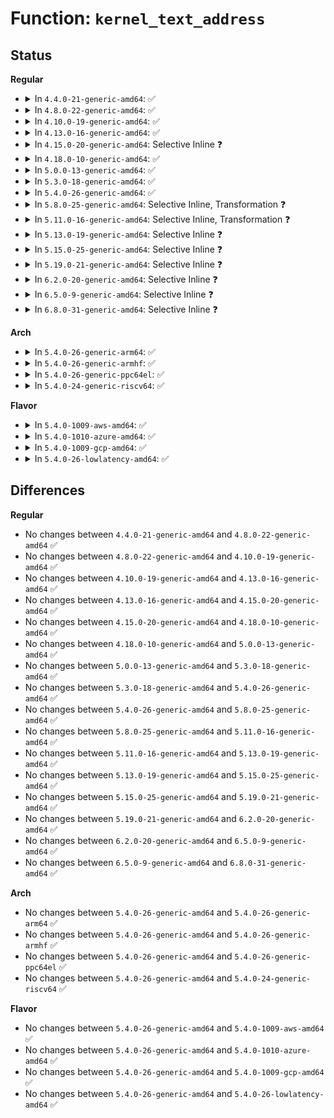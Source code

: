 # Function: <code>kernel_text_address</code>

## Status
<b>Regular</b>
<ul>
<li>
<details>
<summary>In <code>4.4.0-21-generic-amd64</code>: ✅</summary>

```c
int kernel_text_address(long unsigned int addr)
```

```json
{
  "name": "kernel_text_address",
  "collision_type": "Unique Global",
  "inline_type": "No",
  "funcs": [
    {
      "addr": 18446744071579495088,
      "name": "kernel_text_address",
      "external": true,
      "loc": "kernel/extable.c:120",
      "file": "kernel/extable.c",
      "inline": "seen, unknown",
      "caller_inline": [],
      "caller_func": [
        "arch/x86/events/intel/lbr.c:branch_type",
        "kernel/kprobes.c:init_kprobes",
        "kernel/jump_label.c:__jump_label_update"
      ]
    }
  ],
  "symbols": [
    {
      "addr": 18446744071579495088,
      "name": "kernel_text_address",
      "section": ".text",
      "bind": "STB_GLOBAL",
      "size": 84
    }
  ]
}
```
</details>
</li>
<li>
<details>
<summary>In <code>4.8.0-22-generic-amd64</code>: ✅</summary>

```c
int kernel_text_address(long unsigned int addr)
```

```json
{
  "name": "kernel_text_address",
  "collision_type": "Unique Global",
  "inline_type": "No",
  "funcs": [
    {
      "addr": 18446744071579509088,
      "name": "kernel_text_address",
      "external": true,
      "loc": "kernel/extable.c:120",
      "file": "kernel/extable.c",
      "inline": "seen, unknown",
      "caller_inline": [],
      "caller_func": [
        "arch/x86/events/intel/lbr.c:branch_type",
        "kernel/kprobes.c:init_kprobes",
        "kernel/jump_label.c:__jump_label_update"
      ]
    }
  ],
  "symbols": [
    {
      "addr": 18446744071579509088,
      "name": "kernel_text_address",
      "section": ".text",
      "bind": "STB_GLOBAL",
      "size": 92
    }
  ]
}
```
</details>
</li>
<li>
<details>
<summary>In <code>4.10.0-19-generic-amd64</code>: ✅</summary>

```c
int kernel_text_address(long unsigned int addr)
```

```json
{
  "name": "kernel_text_address",
  "collision_type": "Unique Global",
  "inline_type": "No",
  "funcs": [
    {
      "addr": 18446744071579529760,
      "name": "kernel_text_address",
      "external": true,
      "loc": "kernel/extable.c:120",
      "file": "kernel/extable.c",
      "inline": "seen, unknown",
      "caller_inline": [],
      "caller_func": [
        "arch/x86/events/intel/lbr.c:branch_type",
        "kernel/kprobes.c:init_kprobes",
        "kernel/jump_label.c:__jump_label_update"
      ]
    }
  ],
  "symbols": [
    {
      "addr": 18446744071579529760,
      "name": "kernel_text_address",
      "section": ".text",
      "bind": "STB_GLOBAL",
      "size": 92
    }
  ]
}
```
</details>
</li>
<li>
<details>
<summary>In <code>4.13.0-16-generic-amd64</code>: ✅</summary>

```c
int kernel_text_address(long unsigned int addr)
```

```json
{
  "name": "kernel_text_address",
  "collision_type": "Unique Global",
  "inline_type": "No",
  "funcs": [
    {
      "addr": 18446744071579517344,
      "name": "kernel_text_address",
      "external": true,
      "loc": "kernel/extable.c:128",
      "file": "kernel/extable.c",
      "inline": "seen, unknown",
      "caller_inline": [],
      "caller_func": [
        "arch/x86/events/intel/lbr.c:branch_type",
        "kernel/kprobes.c:init_kprobes",
        "kernel/jump_label.c:__jump_label_update"
      ]
    }
  ],
  "symbols": [
    {
      "addr": 18446744071579517344,
      "name": "kernel_text_address",
      "section": ".text",
      "bind": "STB_GLOBAL",
      "size": 144
    }
  ]
}
```
</details>
</li>
<li>
<details>
<summary>In <code>4.15.0-20-generic-amd64</code>: Selective Inline ❓</summary>

```c
int kernel_text_address(long unsigned int addr)
```

```json
{
  "name": "kernel_text_address",
  "collision_type": "Unique Global",
  "inline_type": "Selective",
  "funcs": [
    {
      "addr": 18446744071579543328,
      "name": "kernel_text_address",
      "external": true,
      "loc": "kernel/extable.c:122",
      "file": "kernel/extable.c",
      "inline": "not declared, inlined",
      "caller_inline": [],
      "caller_func": [
        "arch/x86/events/intel/lbr.c:branch_type",
        "kernel/extable.c:__kernel_text_address",
        "kernel/kprobes.c:init_kprobes",
        "kernel/jump_label.c:__jump_label_update"
      ]
    }
  ],
  "symbols": [
    {
      "addr": 18446744071579543328,
      "name": "kernel_text_address",
      "section": ".text",
      "bind": "STB_GLOBAL",
      "size": 237
    }
  ]
}
```
</details>
</li>
<li>
<details>
<summary>In <code>4.18.0-10-generic-amd64</code>: ✅</summary>

```c
int kernel_text_address(long unsigned int addr)
```

```json
{
  "name": "kernel_text_address",
  "collision_type": "Unique Global",
  "inline_type": "No",
  "funcs": [
    {
      "addr": 18446744071579571072,
      "name": "kernel_text_address",
      "external": true,
      "loc": "kernel/extable.c:122",
      "file": "kernel/extable.c",
      "inline": "seen, unknown",
      "caller_inline": [],
      "caller_func": [
        "arch/x86/events/intel/lbr.c:branch_type",
        "kernel/extable.c:__kernel_text_address",
        "kernel/kprobes.c:init_kprobes",
        "kernel/jump_label.c:__jump_label_update",
        "lib/error-inject.c:populate_error_injection_list"
      ]
    }
  ],
  "symbols": [
    {
      "addr": 18446744071579571072,
      "name": "kernel_text_address",
      "section": ".text",
      "bind": "STB_GLOBAL",
      "size": 244
    }
  ]
}
```
</details>
</li>
<li>
<details>
<summary>In <code>5.0.0-13-generic-amd64</code>: ✅</summary>

```c
int kernel_text_address(long unsigned int addr)
```

```json
{
  "name": "kernel_text_address",
  "collision_type": "Unique Global",
  "inline_type": "No",
  "funcs": [
    {
      "addr": 18446744071579608256,
      "name": "kernel_text_address",
      "external": true,
      "loc": "kernel/extable.c:122",
      "file": "kernel/extable.c",
      "inline": "seen, unknown",
      "caller_inline": [],
      "caller_func": [
        "arch/x86/events/intel/lbr.c:branch_type",
        "kernel/extable.c:__kernel_text_address",
        "kernel/kprobes.c:kprobe_add_ksym_blacklist",
        "kernel/jump_label.c:__jump_label_update",
        "lib/error-inject.c:populate_error_injection_list"
      ]
    }
  ],
  "symbols": [
    {
      "addr": 18446744071579608256,
      "name": "kernel_text_address",
      "section": ".text",
      "bind": "STB_GLOBAL",
      "size": 244
    }
  ]
}
```
</details>
</li>
<li>
<details>
<summary>In <code>5.3.0-18-generic-amd64</code>: ✅</summary>

```c
int kernel_text_address(long unsigned int addr)
```

```json
{
  "name": "kernel_text_address",
  "collision_type": "Unique Global",
  "inline_type": "No",
  "funcs": [
    {
      "addr": 18446744071579632592,
      "name": "kernel_text_address",
      "external": true,
      "loc": "kernel/extable.c:110",
      "file": "kernel/extable.c",
      "inline": "seen, unknown",
      "caller_inline": [],
      "caller_func": [
        "arch/x86/events/intel/lbr.c:branch_type",
        "kernel/extable.c:__kernel_text_address",
        "kernel/kprobes.c:kprobe_add_ksym_blacklist",
        "kernel/jump_label.c:__jump_label_update",
        "lib/error-inject.c:populate_error_injection_list"
      ]
    }
  ],
  "symbols": [
    {
      "addr": 18446744071579632592,
      "name": "kernel_text_address",
      "section": ".text",
      "bind": "STB_GLOBAL",
      "size": 247
    }
  ]
}
```
</details>
</li>
<li>
<details>
<summary>In <code>5.4.0-26-generic-amd64</code>: ✅</summary>

```c
int kernel_text_address(long unsigned int addr)
```

```json
{
  "name": "kernel_text_address",
  "collision_type": "Unique Global",
  "inline_type": "No",
  "funcs": [
    {
      "addr": 18446744071579658192,
      "name": "kernel_text_address",
      "external": true,
      "loc": "kernel/extable.c:117",
      "file": "kernel/extable.c",
      "inline": "seen, unknown",
      "caller_inline": [],
      "caller_func": [
        "arch/x86/events/intel/lbr.c:branch_type",
        "kernel/extable.c:__kernel_text_address",
        "kernel/kprobes.c:kprobe_add_ksym_blacklist",
        "kernel/jump_label.c:__jump_label_update",
        "lib/error-inject.c:populate_error_injection_list"
      ]
    }
  ],
  "symbols": [
    {
      "addr": 18446744071579658192,
      "name": "kernel_text_address",
      "section": ".text",
      "bind": "STB_GLOBAL",
      "size": 247
    }
  ]
}
```
</details>
</li>
<li>
<details>
<summary>In <code>5.8.0-25-generic-amd64</code>: Selective Inline, Transformation ❓</summary>

```c
int kernel_text_address(long unsigned int addr)
```

```json
{
  "name": "kernel_text_address",
  "collision_type": "Unique Global",
  "inline_type": "Selective",
  "funcs": [
    {
      "addr": 18446744071579691093,
      "name": "kernel_text_address",
      "external": true,
      "loc": "kernel/extable.c:120",
      "file": "kernel/extable.c",
      "inline": "not declared, inlined",
      "caller_inline": [
        "kernel/extable.c:__kernel_text_address"
      ],
      "caller_func": [
        "arch/x86/events/intel/lbr.c:branch_type",
        "kernel/extable.c:__kernel_text_address",
        "kernel/kprobes.c:kprobe_add_ksym_blacklist",
        "kernel/kprobes.c:check_kprobe_address_safe",
        "kernel/jump_label.c:__jump_label_update",
        "lib/error-inject.c:populate_error_injection_list"
      ]
    }
  ],
  "symbols": [
    {
      "addr": 18446744071579690560,
      "name": "kernel_text_address.part.0",
      "section": ".text",
      "bind": "STB_LOCAL",
      "size": 184
    },
    {
      "addr": 18446744071579691200,
      "name": "kernel_text_address",
      "section": ".text",
      "bind": "STB_GLOBAL",
      "size": 72
    }
  ]
}
```
</details>
</li>
<li>
<details>
<summary>In <code>5.11.0-16-generic-amd64</code>: Selective Inline, Transformation ❓</summary>

```c
int kernel_text_address(long unsigned int addr)
```

```json
{
  "name": "kernel_text_address",
  "collision_type": "Unique Global",
  "inline_type": "Selective",
  "funcs": [
    {
      "addr": 18446744071579669365,
      "name": "kernel_text_address",
      "external": true,
      "loc": "kernel/extable.c:120",
      "file": "kernel/extable.c",
      "inline": "not declared, inlined",
      "caller_inline": [
        "kernel/extable.c:__kernel_text_address"
      ],
      "caller_func": [
        "arch/x86/events/intel/lbr.c:branch_type",
        "kernel/extable.c:__kernel_text_address",
        "kernel/kprobes.c:kprobe_add_ksym_blacklist",
        "kernel/kprobes.c:check_kprobe_address_safe",
        "kernel/static_call.c:static_call_add_module",
        "kernel/static_call.c:__static_call_update",
        "kernel/jump_label.c:__jump_label_update",
        "lib/error-inject.c:populate_error_injection_list"
      ]
    }
  ],
  "symbols": [
    {
      "addr": 18446744071579668832,
      "name": "kernel_text_address.part.0",
      "section": ".text",
      "bind": "STB_LOCAL",
      "size": 184
    },
    {
      "addr": 18446744071579669472,
      "name": "kernel_text_address",
      "section": ".text",
      "bind": "STB_GLOBAL",
      "size": 72
    }
  ]
}
```
</details>
</li>
<li>
<details>
<summary>In <code>5.13.0-19-generic-amd64</code>: Selective Inline ❓</summary>

```c
int kernel_text_address(long unsigned int addr)
```

```json
{
  "name": "kernel_text_address",
  "collision_type": "Unique Global",
  "inline_type": "Selective",
  "funcs": [
    {
      "addr": 18446744071579676160,
      "name": "kernel_text_address",
      "external": true,
      "loc": "kernel/extable.c:120",
      "file": "kernel/extable.c",
      "inline": "not declared, inlined",
      "caller_inline": [],
      "caller_func": [
        "arch/x86/events/intel/lbr.c:branch_type",
        "kernel/extable.c:__kernel_text_address",
        "kernel/kprobes.c:kprobe_add_ksym_blacklist",
        "kernel/static_call.c:static_call_module_notify",
        "kernel/static_call.c:__static_call_update",
        "kernel/jump_label.c:__jump_label_update",
        "lib/error-inject.c:populate_error_injection_list"
      ]
    }
  ],
  "symbols": [
    {
      "addr": 18446744071579676160,
      "name": "kernel_text_address",
      "section": ".text",
      "bind": "STB_GLOBAL",
      "size": 244
    }
  ]
}
```
</details>
</li>
<li>
<details>
<summary>In <code>5.15.0-25-generic-amd64</code>: Selective Inline ❓</summary>

```c
int kernel_text_address(long unsigned int addr)
```

```json
{
  "name": "kernel_text_address",
  "collision_type": "Unique Global",
  "inline_type": "Selective",
  "funcs": [
    {
      "addr": 18446744071579754208,
      "name": "kernel_text_address",
      "external": true,
      "loc": "kernel/extable.c:120",
      "file": "kernel/extable.c",
      "inline": "not declared, inlined",
      "caller_inline": [],
      "caller_func": [
        "arch/x86/events/intel/lbr.c:branch_type",
        "kernel/extable.c:__kernel_text_address",
        "kernel/kprobes.c:kprobe_add_ksym_blacklist",
        "kernel/static_call.c:static_call_module_notify",
        "kernel/static_call.c:__static_call_update",
        "kernel/jump_label.c:__jump_label_update",
        "lib/error-inject.c:populate_error_injection_list"
      ]
    }
  ],
  "symbols": [
    {
      "addr": 18446744071579754208,
      "name": "kernel_text_address",
      "section": ".text",
      "bind": "STB_GLOBAL",
      "size": 244
    }
  ]
}
```
</details>
</li>
<li>
<details>
<summary>In <code>5.19.0-21-generic-amd64</code>: Selective Inline ❓</summary>

```c
int kernel_text_address(long unsigned int addr)
```

```json
{
  "name": "kernel_text_address",
  "collision_type": "Unique Global",
  "inline_type": "Selective",
  "funcs": [
    {
      "addr": 18446744071579859696,
      "name": "kernel_text_address",
      "external": true,
      "loc": "kernel/extable.c:94",
      "file": "kernel/extable.c",
      "inline": "not declared, inlined",
      "caller_inline": [],
      "caller_func": [
        "arch/x86/events/intel/lbr.c:branch_type",
        "kernel/extable.c:__kernel_text_address",
        "kernel/kprobes.c:kprobe_add_ksym_blacklist",
        "kernel/static_call_inline.c:static_call_module_notify",
        "kernel/static_call_inline.c:__static_call_update",
        "kernel/jump_label.c:__jump_label_update",
        "lib/error-inject.c:populate_error_injection_list"
      ]
    }
  ],
  "symbols": [
    {
      "addr": 18446744071579859696,
      "name": "kernel_text_address",
      "section": ".text",
      "bind": "STB_GLOBAL",
      "size": 321
    }
  ]
}
```
</details>
</li>
<li>
<details>
<summary>In <code>6.2.0-20-generic-amd64</code>: Selective Inline ❓</summary>

```c
int kernel_text_address(long unsigned int addr)
```

```json
{
  "name": "kernel_text_address",
  "collision_type": "Unique Global",
  "inline_type": "Selective",
  "funcs": [
    {
      "addr": 18446744071580001056,
      "name": "kernel_text_address",
      "external": true,
      "loc": "kernel/extable.c:94",
      "file": "kernel/extable.c",
      "inline": "not declared, inlined",
      "caller_inline": [],
      "caller_func": [
        "arch/x86/events/utils.c:get_branch_type",
        "kernel/extable.c:__kernel_text_address",
        "kernel/kprobes.c:kprobe_add_ksym_blacklist",
        "kernel/static_call_inline.c:static_call_module_notify",
        "kernel/static_call_inline.c:__static_call_update",
        "kernel/jump_label.c:__jump_label_update",
        "lib/error-inject.c:populate_error_injection_list"
      ]
    }
  ],
  "symbols": [
    {
      "addr": 18446744071580001056,
      "name": "kernel_text_address",
      "section": ".text",
      "bind": "STB_GLOBAL",
      "size": 321
    }
  ]
}
```
</details>
</li>
<li>
<details>
<summary>In <code>6.5.0-9-generic-amd64</code>: Selective Inline ❓</summary>

```c
int kernel_text_address(long unsigned int addr)
```

```json
{
  "name": "kernel_text_address",
  "collision_type": "Unique Global",
  "inline_type": "Selective",
  "funcs": [
    {
      "addr": 18446744071580054928,
      "name": "kernel_text_address",
      "external": true,
      "loc": "kernel/extable.c:94",
      "file": "kernel/extable.c",
      "inline": "not declared, inlined",
      "caller_inline": [],
      "caller_func": [
        "arch/x86/events/utils.c:get_branch_type",
        "arch/x86/kernel/static_call.c:__static_call_fixup",
        "kernel/extable.c:__kernel_text_address",
        "kernel/kprobes.c:kprobe_add_ksym_blacklist",
        "kernel/static_call_inline.c:static_call_module_notify",
        "kernel/static_call_inline.c:__static_call_update",
        "kernel/jump_label.c:__jump_label_update",
        "lib/error-inject.c:populate_error_injection_list"
      ]
    }
  ],
  "symbols": [
    {
      "addr": 18446744071580054928,
      "name": "kernel_text_address",
      "section": ".text",
      "bind": "STB_GLOBAL",
      "size": 321
    }
  ]
}
```
</details>
</li>
<li>
<details>
<summary>In <code>6.8.0-31-generic-amd64</code>: Selective Inline ❓</summary>

```c
int kernel_text_address(long unsigned int addr)
```

```json
{
  "name": "kernel_text_address",
  "collision_type": "Unique Global",
  "inline_type": "Selective",
  "funcs": [
    {
      "addr": 18446744071580097392,
      "name": "kernel_text_address",
      "external": true,
      "loc": "kernel/extable.c:94",
      "file": "kernel/extable.c",
      "inline": "not declared, inlined",
      "caller_inline": [],
      "caller_func": [
        "arch/x86/events/utils.c:get_branch_type",
        "arch/x86/kernel/static_call.c:__static_call_fixup",
        "kernel/extable.c:__kernel_text_address",
        "kernel/kprobes.c:kprobe_add_ksym_blacklist",
        "kernel/static_call_inline.c:static_call_module_notify",
        "kernel/static_call_inline.c:__static_call_update",
        "kernel/jump_label.c:__jump_label_update",
        "lib/error-inject.c:populate_error_injection_list"
      ]
    }
  ],
  "symbols": [
    {
      "addr": 18446744071580097392,
      "name": "kernel_text_address",
      "section": ".text",
      "bind": "STB_GLOBAL",
      "size": 321
    }
  ]
}
```
</details>
</li>
</ul>
<b>Arch</b>
<ul>
<li>
<details>
<summary>In <code>5.4.0-26-generic-arm64</code>: ✅</summary>

```c
int kernel_text_address(long unsigned int addr)
```

```json
{
  "name": "kernel_text_address",
  "collision_type": "Unique Global",
  "inline_type": "No",
  "funcs": [
    {
      "addr": 18446603336490832784,
      "name": "kernel_text_address",
      "external": true,
      "loc": "kernel/extable.c:117",
      "file": "kernel/extable.c",
      "inline": "seen, unknown",
      "caller_inline": [],
      "caller_func": [
        "arch/arm64/kernel/alternative.c:patch_alternative",
        "kernel/extable.c:__kernel_text_address",
        "kernel/kprobes.c:kprobe_add_ksym_blacklist",
        "kernel/jump_label.c:__jump_label_update",
        "lib/error-inject.c:populate_error_injection_list"
      ]
    }
  ],
  "symbols": [
    {
      "addr": 18446603336490832784,
      "name": "kernel_text_address",
      "section": ".text",
      "bind": "STB_GLOBAL",
      "size": 336
    }
  ]
}
```
</details>
</li>
<li>
<details>
<summary>In <code>5.4.0-26-generic-armhf</code>: ✅</summary>

```c
int kernel_text_address(long unsigned int addr)
```

```json
{
  "name": "kernel_text_address",
  "collision_type": "Unique Global",
  "inline_type": "No",
  "funcs": [
    {
      "addr": 3224863092,
      "name": "kernel_text_address",
      "external": true,
      "loc": "kernel/extable.c:117",
      "file": "kernel/extable.c",
      "inline": "seen, unknown",
      "caller_inline": [],
      "caller_func": [
        "kernel/extable.c:__kernel_text_address",
        "kernel/kprobes.c:kprobe_add_ksym_blacklist"
      ]
    }
  ],
  "symbols": [
    {
      "addr": 3224863092,
      "name": "kernel_text_address",
      "section": ".text",
      "bind": "STB_GLOBAL",
      "size": 320
    }
  ]
}
```
</details>
</li>
<li>
<details>
<summary>In <code>5.4.0-26-generic-ppc64el</code>: ✅</summary>

```c
int kernel_text_address(long unsigned int addr)
```

```json
{
  "name": "kernel_text_address",
  "collision_type": "Unique Global",
  "inline_type": "No",
  "funcs": [
    {
      "addr": 13835058055283667264,
      "name": "kernel_text_address",
      "external": true,
      "loc": "kernel/extable.c:117",
      "file": "kernel/extable.c",
      "inline": "seen, unknown",
      "caller_inline": [],
      "caller_func": [
        "arch/powerpc/perf/callchain.c:perf_callchain_kernel",
        "kernel/extable.c:__kernel_text_address",
        "kernel/kprobes.c:kprobe_add_ksym_blacklist",
        "kernel/jump_label.c:__jump_label_update",
        "lib/error-inject.c:populate_error_injection_list"
      ]
    }
  ],
  "symbols": [
    {
      "addr": 13835058055283667264,
      "name": "kernel_text_address",
      "section": ".text",
      "bind": "STB_GLOBAL",
      "size": 468
    }
  ]
}
```
</details>
</li>
<li>
<details>
<summary>In <code>5.4.0-24-generic-riscv64</code>: ✅</summary>

```c
int kernel_text_address(long unsigned int addr)
```

```json
{
  "name": "kernel_text_address",
  "collision_type": "Unique Global",
  "inline_type": "No",
  "funcs": [
    {
      "addr": 18446743936271503594,
      "name": "kernel_text_address",
      "external": true,
      "loc": "kernel/extable.c:117",
      "file": "kernel/extable.c",
      "inline": "seen, unknown",
      "caller_inline": [],
      "caller_func": [
        "kernel/extable.c:__kernel_text_address"
      ]
    }
  ],
  "symbols": [
    {
      "addr": 18446743936271503594,
      "name": "kernel_text_address",
      "section": ".text",
      "bind": "STB_GLOBAL",
      "size": 236
    }
  ]
}
```
</details>
</li>
</ul>
<b>Flavor</b>
<ul>
<li>
<details>
<summary>In <code>5.4.0-1009-aws-amd64</code>: ✅</summary>

```c
int kernel_text_address(long unsigned int addr)
```

```json
{
  "name": "kernel_text_address",
  "collision_type": "Unique Global",
  "inline_type": "No",
  "funcs": [
    {
      "addr": 18446744071579634512,
      "name": "kernel_text_address",
      "external": true,
      "loc": "kernel/extable.c:117",
      "file": "kernel/extable.c",
      "inline": "seen, unknown",
      "caller_inline": [],
      "caller_func": [
        "arch/x86/events/intel/lbr.c:branch_type",
        "kernel/extable.c:__kernel_text_address",
        "kernel/kprobes.c:kprobe_add_ksym_blacklist",
        "kernel/jump_label.c:__jump_label_update",
        "lib/error-inject.c:populate_error_injection_list"
      ]
    }
  ],
  "symbols": [
    {
      "addr": 18446744071579634512,
      "name": "kernel_text_address",
      "section": ".text",
      "bind": "STB_GLOBAL",
      "size": 247
    }
  ]
}
```
</details>
</li>
<li>
<details>
<summary>In <code>5.4.0-1010-azure-amd64</code>: ✅</summary>

```c
int kernel_text_address(long unsigned int addr)
```

```json
{
  "name": "kernel_text_address",
  "collision_type": "Unique Global",
  "inline_type": "No",
  "funcs": [
    {
      "addr": 18446744071579562816,
      "name": "kernel_text_address",
      "external": true,
      "loc": "kernel/extable.c:117",
      "file": "kernel/extable.c",
      "inline": "seen, unknown",
      "caller_inline": [],
      "caller_func": [
        "arch/x86/events/intel/lbr.c:branch_type",
        "kernel/extable.c:__kernel_text_address",
        "kernel/kprobes.c:kprobe_add_ksym_blacklist",
        "kernel/jump_label.c:__jump_label_update",
        "lib/error-inject.c:populate_error_injection_list"
      ]
    }
  ],
  "symbols": [
    {
      "addr": 18446744071579562816,
      "name": "kernel_text_address",
      "section": ".text",
      "bind": "STB_GLOBAL",
      "size": 247
    }
  ]
}
```
</details>
</li>
<li>
<details>
<summary>In <code>5.4.0-1009-gcp-amd64</code>: ✅</summary>

```c
int kernel_text_address(long unsigned int addr)
```

```json
{
  "name": "kernel_text_address",
  "collision_type": "Unique Global",
  "inline_type": "No",
  "funcs": [
    {
      "addr": 18446744071579631776,
      "name": "kernel_text_address",
      "external": true,
      "loc": "kernel/extable.c:117",
      "file": "kernel/extable.c",
      "inline": "seen, unknown",
      "caller_inline": [],
      "caller_func": [
        "arch/x86/events/intel/lbr.c:branch_type",
        "kernel/extable.c:__kernel_text_address",
        "kernel/kprobes.c:kprobe_add_ksym_blacklist",
        "kernel/jump_label.c:__jump_label_update",
        "lib/error-inject.c:populate_error_injection_list"
      ]
    }
  ],
  "symbols": [
    {
      "addr": 18446744071579631776,
      "name": "kernel_text_address",
      "section": ".text",
      "bind": "STB_GLOBAL",
      "size": 247
    }
  ]
}
```
</details>
</li>
<li>
<details>
<summary>In <code>5.4.0-26-lowlatency-amd64</code>: ✅</summary>

```c
int kernel_text_address(long unsigned int addr)
```

```json
{
  "name": "kernel_text_address",
  "collision_type": "Unique Global",
  "inline_type": "No",
  "funcs": [
    {
      "addr": 18446744071579665616,
      "name": "kernel_text_address",
      "external": true,
      "loc": "kernel/extable.c:117",
      "file": "kernel/extable.c",
      "inline": "seen, unknown",
      "caller_inline": [],
      "caller_func": [
        "arch/x86/events/intel/lbr.c:branch_type",
        "kernel/extable.c:__kernel_text_address",
        "kernel/kprobes.c:kprobe_add_ksym_blacklist",
        "kernel/jump_label.c:__jump_label_update",
        "lib/error-inject.c:populate_error_injection_list"
      ]
    }
  ],
  "symbols": [
    {
      "addr": 18446744071579665616,
      "name": "kernel_text_address",
      "section": ".text",
      "bind": "STB_GLOBAL",
      "size": 247
    }
  ]
}
```
</details>
</li>
</ul>

## Differences
<b>Regular</b>
<ul>
<li>
No changes between <code>4.4.0-21-generic-amd64</code> and <code>4.8.0-22-generic-amd64</code> ✅
</li>
<li>
No changes between <code>4.8.0-22-generic-amd64</code> and <code>4.10.0-19-generic-amd64</code> ✅
</li>
<li>
No changes between <code>4.10.0-19-generic-amd64</code> and <code>4.13.0-16-generic-amd64</code> ✅
</li>
<li>
No changes between <code>4.13.0-16-generic-amd64</code> and <code>4.15.0-20-generic-amd64</code> ✅
</li>
<li>
No changes between <code>4.15.0-20-generic-amd64</code> and <code>4.18.0-10-generic-amd64</code> ✅
</li>
<li>
No changes between <code>4.18.0-10-generic-amd64</code> and <code>5.0.0-13-generic-amd64</code> ✅
</li>
<li>
No changes between <code>5.0.0-13-generic-amd64</code> and <code>5.3.0-18-generic-amd64</code> ✅
</li>
<li>
No changes between <code>5.3.0-18-generic-amd64</code> and <code>5.4.0-26-generic-amd64</code> ✅
</li>
<li>
No changes between <code>5.4.0-26-generic-amd64</code> and <code>5.8.0-25-generic-amd64</code> ✅
</li>
<li>
No changes between <code>5.8.0-25-generic-amd64</code> and <code>5.11.0-16-generic-amd64</code> ✅
</li>
<li>
No changes between <code>5.11.0-16-generic-amd64</code> and <code>5.13.0-19-generic-amd64</code> ✅
</li>
<li>
No changes between <code>5.13.0-19-generic-amd64</code> and <code>5.15.0-25-generic-amd64</code> ✅
</li>
<li>
No changes between <code>5.15.0-25-generic-amd64</code> and <code>5.19.0-21-generic-amd64</code> ✅
</li>
<li>
No changes between <code>5.19.0-21-generic-amd64</code> and <code>6.2.0-20-generic-amd64</code> ✅
</li>
<li>
No changes between <code>6.2.0-20-generic-amd64</code> and <code>6.5.0-9-generic-amd64</code> ✅
</li>
<li>
No changes between <code>6.5.0-9-generic-amd64</code> and <code>6.8.0-31-generic-amd64</code> ✅
</li>
</ul>
<b>Arch</b>
<ul>
<li>
No changes between <code>5.4.0-26-generic-amd64</code> and <code>5.4.0-26-generic-arm64</code> ✅
</li>
<li>
No changes between <code>5.4.0-26-generic-amd64</code> and <code>5.4.0-26-generic-armhf</code> ✅
</li>
<li>
No changes between <code>5.4.0-26-generic-amd64</code> and <code>5.4.0-26-generic-ppc64el</code> ✅
</li>
<li>
No changes between <code>5.4.0-26-generic-amd64</code> and <code>5.4.0-24-generic-riscv64</code> ✅
</li>
</ul>
<b>Flavor</b>
<ul>
<li>
No changes between <code>5.4.0-26-generic-amd64</code> and <code>5.4.0-1009-aws-amd64</code> ✅
</li>
<li>
No changes between <code>5.4.0-26-generic-amd64</code> and <code>5.4.0-1010-azure-amd64</code> ✅
</li>
<li>
No changes between <code>5.4.0-26-generic-amd64</code> and <code>5.4.0-1009-gcp-amd64</code> ✅
</li>
<li>
No changes between <code>5.4.0-26-generic-amd64</code> and <code>5.4.0-26-lowlatency-amd64</code> ✅
</li>
</ul>
